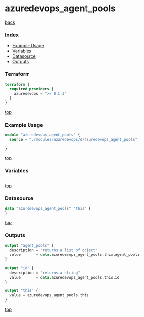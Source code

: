 # azuredevops_agent_pools

[back](../azuredevops.md)

### Index

- [Example Usage](#example-usage)
- [Variables](#variables)
- [Datasource](#datasource)
- [Outputs](#outputs)

### Terraform

```terraform
terraform {
  required_providers {
    azuredevops = ">= 0.1.3"
  }
}
```

[top](#index)

### Example Usage

```terraform
module "azuredevops_agent_pools" {
  source = "./modules/azuredevops/d/azuredevops_agent_pools"

}
```

[top](#index)

### Variables

```terraform
```

[top](#index)

### Datasource

```terraform
data "azuredevops_agent_pools" "this" {
}
```

[top](#index)

### Outputs

```terraform
output "agent_pools" {
  description = "returns a list of object"
  value       = data.azuredevops_agent_pools.this.agent_pools
}

output "id" {
  description = "returns a string"
  value       = data.azuredevops_agent_pools.this.id
}

output "this" {
  value = azuredevops_agent_pools.this
}
```

[top](#index)